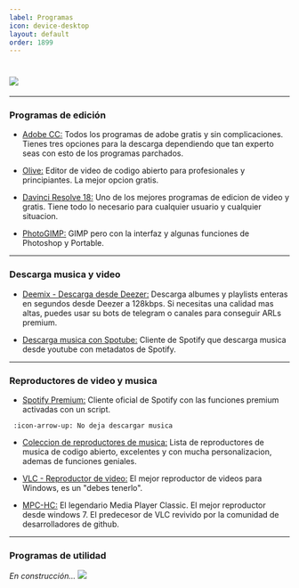 ```yaml
---
label: Programas
icon: device-desktop
layout: default
order: 1899
---
```


# ![](https://i.postimg.cc/Z0ztwDJ1/banner-items-lcdh.png)

---


### **Programas de edición**

- [Adobe CC:](https://noiroom.tech/Tutoriales/adobeCC)
Todos los programas de adobe gratis y sin complicaciones. Tienes tres opciones para la descarga dependiendo que tan experto seas con esto de los programas parchados.


- [Olive:](https://www.olivevideoeditor.org/)
Editor de video de codigo abierto para profesionales y principiantes. La mejor opcion gratis.


- [Davinci Resolve 18:](https://www.blackmagicdesign.com/products/davinciresolve)
Uno de los mejores programas de edicion de video y gratis. Tiene todo lo necesario para cualquier usuario y cualquier situacion.


- [PhotoGIMP:](https://noiroom.tech/Escritorio/e-diseño#editores-de-imagenes)
GIMP pero con la interfaz y algunas funciones de Photoshop y Portable.


---


### **Descarga musica y video**

- [Deemix - Descarga desde Deezer:](https://noiroom.tech/Tutoriales/deemix#deemix-downloader-guia-pc)
Descarga albumes y playlists enteras en segundos desde Deezer a 128kbps. Si necesitas una calidad mas altas, puedes usar su bots de telegram o canales para conseguir ARLs premium.


- [Descarga musica con Spotube:](https://spotube.netlify.app/)
Cliente de Spotify que descarga musica desde youtube con metadatos de Spotify.


---


### **Reproductores de video y musica**

- [Spotify Premium:](https://noiroom.tech/Tutoriales/spotify-premium)
Cliente oficial de Spotify con las funciones premium activadas con un script. 

` :icon-arrow-up: No deja descargar musica`


- [Coleccion de reproductores de musica:](https://noiroom.tech/Escritorio/e-musica)
Lista de reproductores de musica de codigo abierto, excelentes y con mucha personalizacion, ademas de funciones geniales.


- [VLC - Reproductor de video:](https://www.videolan.org/vlc/download-windows.html)
El mejor reproductor de videos para Windows, es un "debes tenerlo".


- [MPC-HC:](https://github.com/clsid2/mpc-hc/releases/)
El legendario Media Player Classic. El mejor reproductor desde windows 7. El predecesor de VLC revivido por la comunidad de desarrolladores de github.


---

### **Programas de utilidad**


*En construcción... ![](https://images-ext-1.discordapp.net/external/4YQiWQevguiDbfOGmq5orfGp-lMulNDAHYaXL-aHh5M/https/i.imgur.com/tFp98Tp.png?width=31&height=31)*
